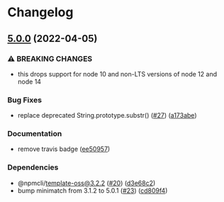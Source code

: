 # Changelog

## [5.0.0](https://github.com/npm/ignore-walk/compare/v4.0.1...v5.0.0) (2022-04-05)


### ⚠ BREAKING CHANGES

* this drops support for node 10 and non-LTS versions of node 12 and node 14

### Bug Fixes

* replace deprecated String.prototype.substr() ([#27](https://github.com/npm/ignore-walk/issues/27)) ([a173abe](https://github.com/npm/ignore-walk/commit/a173abe3a15705d30794d5dbaffbb39916858fc8))


### Documentation

* remove travis badge ([ee50957](https://github.com/npm/ignore-walk/commit/ee5095746282dd059cd9a7c3a71e4b8ab975300e))


### Dependencies

* @npmcli/template-oss@3.2.2 ([#20](https://github.com/npm/ignore-walk/issues/20)) ([d3e68c2](https://github.com/npm/ignore-walk/commit/d3e68c2a30c415fa154cf1d95e0f7760cdb4a7d2))
* bump minimatch from 3.1.2 to 5.0.1 ([#23](https://github.com/npm/ignore-walk/issues/23)) ([cd809f4](https://github.com/npm/ignore-walk/commit/cd809f4a76e7366ba5fa5a72572e3b25ac8ec9aa))
